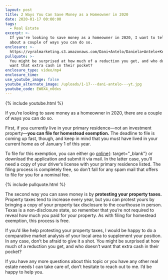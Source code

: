 ```yaml
---
layout: post
title: 2 Ways You Can Save Money as a Homeowner in 2020
date: 2020-01-17 00:00:00
tags:
  - Real Estate
excerpt: >-
  If you're looking to save money as a homeowner in 2020, I want to tell you
  about a couple of ways you can do so.
enclosure: >-
  https://vyralmarketing.s3.amazonaws.com/Dani+Antelo/Daniela+Antelo+Keller+Williams+_+2+Ways+You+Can+Save+Money+as+a+Homeowner+in+2019.mp4
pullquote: >-
  You might be surprised at how much of a reduction you get, and who doesn't
  want that extra cash in their pocket?
enclosure_type: video/mp4
enclosure_time:
use_youtube_image: false
youtube_alternate_image: /uploads/1-17---dani-antelo---yt.jpg
youtube_code: EW0X4_n0dxs
---
```


{% include youtube.html %}

If you’re looking to save money as a homeowner in 2020, there are a couple of ways you can do so.&nbsp;

First, if you currently live in your primary residence—not an investment property—**you can file for homestead exemption.** The deadline to file is coming up fast, though, and keep in mind that you must have lived in your current home as of January 1 of this year.&nbsp;

To file for this exemption, you can either go [online](http://hcad.org/){: target="_blank"}&nbsp;or download the application and submit it via mail. In the latter case, you’ll need a copy of your driver’s license with your primary residence listed. The filing process is completely free, so don’t fall for any spam mail that offers to file for you for a nominal fee.

{% include pullquote.html %}

The second way you can save money is by **protesting your property taxes.** Property taxes tend to increase every year, but you can protest yours by bringing a copy of your property tax disclosure to the courthouse in person. Texas is a non-disclosure state, so remember that you’re not required to reveal how much you paid for your property. As with filing for homestead exemption, this process is free.&nbsp;

If you’d like help protesting your property taxes, I would be happy to do a comparative market analysis of your local area to supplement your position. In any case, don’t be afraid to give it a shot. You might be surprised at how much of a reduction you get, and who doesn’t want that extra cash in their pocket?

If you have any more questions about this topic or you have any other real estate needs I can take care of, don’t hesitate to reach out to me. I’d be happy to help you.